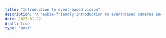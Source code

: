 ```yaml
---
title: "Introduction to event-based vision"
description: "A newbie-friendly introduction to event-based cameras and how these work."
date: 2023-01-22
draft: true
type: "post"
---
```




